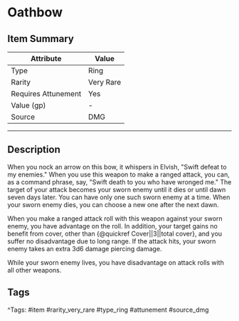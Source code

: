 # Oathbow

## Item Summary

| Attribute            | Value                        |
|----------------------|------------------------------|
| Type                 | Ring |
| Rarity               | Very Rare             |
| Requires Attunement  | Yes                |
| Value (gp)           | -    |
| Source               | DMG |

---

## Description

When you nock an arrow on this bow, it whispers in Elvish, "Swift defeat to my enemies." When you use this weapon to make a ranged attack, you can, as a command phrase, say, "Swift death to you who have wronged me." The target of your attack becomes your sworn enemy until it dies or until dawn seven days later. You can have only one such sworn enemy at a time. When your sworn enemy dies, you can choose a new one after the next dawn.

When you make a ranged attack roll with this weapon against your sworn enemy, you have advantage on the roll. In addition, your target gains no benefit from cover, other than {@quickref Cover||3||total cover}, and you suffer no disadvantage due to long range. If the attack hits, your sworn enemy takes an extra 3d6 damage piercing damage.

While your sworn enemy lives, you have disadvantage on attack rolls with all other weapons.

## Tags

^Tags: #item #rarity_very_rare #type_ring #attunement #source_dmg